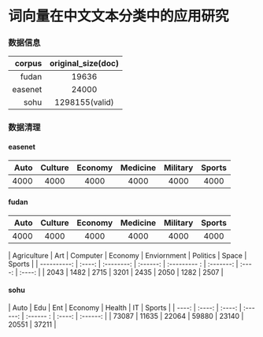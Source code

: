 # 词向量在中文文本分类中的应用研究
### 数据信息
| corpus      | original_size(doc)      |
| ----------: |:-------------: |
| fudan       | 19636          |
| easenet     | 24000          |
| sohu        | 1298155(valid) |

### 数据清理
#### easenet
| Auto      | Culture   | Economy  | Medicine  | Military    | Sports    |
| --------: |:--------: |:-------: |:--------: |:----------: |:--------: |
| 4000      | 4000      | 4000     | 4000      | 4000        | 4000      |



#### fudan

| Auto      | Culture   | Economy  | Medicine  | Military    | Sports    |
| --------: |:--------: |:-------: |:--------: |:----------: |:--------: |
| 4000      | 4000      | 4000     | 4000      | 4000        | 4000      |

| Agriculture |    Art |   Computer |   Economy |  Enviornment |  Politics |  Space | Sports |
| ----------: | :----: | :--------: | :------:  | :--------- : | :-------: | :----: | :----: |
| 2043        | 1482   |  2715      |   3201    |  2435        |  2050     |   1282 |   2507 |

#### sohu
| Auto  |    Edu |    Ent |   Economy |    Health |    IT  |   Sports |
| ----: | :----: | :----: | :------:  | :------ : | :----: | :------: |
| 73087 |  11635 |  22064 |   59880   |   23140   |  20551 |  37211   |
